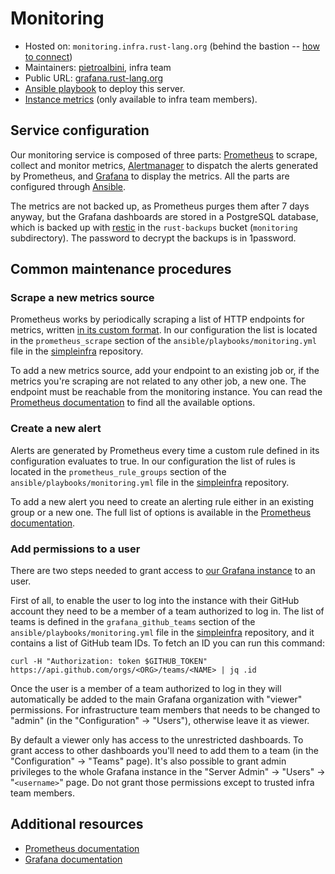 # Monitoring

* Hosted on: `monitoring.infra.rust-lang.org` (behind the bastion -- [how to connect][bastion-connect])
* Maintainers: [pietroalbini], infra team
* Public URL: [grafana.rust-lang.org](https://grafana.rust-lang.org)
* [Ansible playbook][ansible-playbook] to deploy this server.
* [Instance metrics][grafana-instance] (only available to infra team members).

## Service configuration

Our monitoring service is composed of three parts: [Prometheus] to scrape,
collect and monitor metrics, [Alertmanager] to dispatch the alerts generated by
Prometheus, and [Grafana] to display the metrics. All the parts are configured
through [Ansible].

The metrics are not backed up, as Prometheus purges them after 7 days anyway,
but the Grafana dashboards are stored in a PostgreSQL database, which is backed
up with [restic] in the `rust-backups` bucket (`monitoring` subdirectory). The
password to decrypt the backups is in 1password.

## Common maintenance procedures

### Scrape a new metrics source

Prometheus works by periodically scraping a list of HTTP endpoints for metrics,
written [in its custom format][metrics-format]. In our configuration the list
is located in the `prometheus_scrape` section of the
`ansible/playbooks/monitoring.yml` file in the [simpleinfra] repository.

To add a new metrics source, add your endpoint to an existing job or, if the
metrics you're scraping are not related to any other job, a new one. The
endpoint must be reachable from the monitoring instance. You can read the
[Prometheus documentation][prometheus-scrape] to find all the available
options.

### Create a new alert

Alerts are generated by Prometheus every time a custom rule defined in its
configuration evaluates to true. In our configuration the list of rules is
located in the `prometheus_rule_groups` section of the
`ansible/playbooks/monitoring.yml` file in the [simpleinfra] repository.

To add a new alert you need to create an alerting rule either in an existing
group or a new one. The full list of options is available in the [Prometheus
documentation][prometheus-alert].

### Add permissions to a user

There are two steps needed to grant access to [our Grafana
instance][grafana-ours] to an user.

First of all, to enable the user to log into the instance with their GitHub
account they need to be a member of a team authorized to log in. The list of
teams is defined in the `grafana_github_teams` section of the
`ansible/playbooks/monitoring.yml` file in the [simpleinfra] repository, and it
contains a list of GitHub team IDs. To fetch an ID you can run this command:

```
curl -H "Authorization: token $GITHUB_TOKEN" https://api.github.com/orgs/<ORG>/teams/<NAME> | jq .id
```

Once the user is a member of a team authorized to log in they will
automatically be added to the main Grafana organization with "viewer"
permissions. For infrastructure team members that needs to be changed to
"admin" (in the "Configuration" -> "Users"), otherwise leave it as viewer.

By default a viewer only has access to the unrestricted dashboards. To grant
access to other dashboards you'll need to add them to a team (in the
"Configuration" -> "Teams" page). It's also possible to grant admin privileges
to the whole Grafana instance in the "Server Admin" -> "Users" ->
"`<username>`" page. Do not grant those permissions except to trusted infra
team members.

## Additional resources

* [Prometheus documentation][prometheus-docs]
* [Grafana documentation][grafana-docs]

[bastion-connect]: ./bastion.md#logging-into-servers-through-the-bastion
[pietroalbini]: https://github.com/pietroalbini
[ansible-playbook]: https://github.com/rust-lang/simpleinfra/blob/master/ansible/playbooks/monitoring.yml
[grafana-instance]: https://grafana.rust-lang.org/d/rpXrFfKWz/instance-metrics?orgId=1&var-instance=monitoring.infra.rust-lang.org:9100
[Prometheus]: https://prometheus.io
[Alertmanager]: https://prometheus.io/docs/alerting/alertmanager/
[Grafana]: https://grafana.com
[Ansible]: https://github.com/rust-lang/simpleinfra/tree/master/ansible
[restic]: https://restic.net
[metrics-format]: https://prometheus.io/docs/instrumenting/exposition_formats/
[simpleinfra]: https://github.com/rust-lang/simpleinfra
[prometheus-scrape]: https://prometheus.io/docs/prometheus/latest/configuration/configuration/#scrape_config
[prometheus-alert]: https://prometheus.io/docs/prometheus/latest/configuration/alerting_rules/
[grafana-ours]: https://grafana.rust-lang.org
[prometheus-docs]: https://prometheus.io/docs/introduction/overview/
[grafana-docs]: https://grafana.com/docs/
